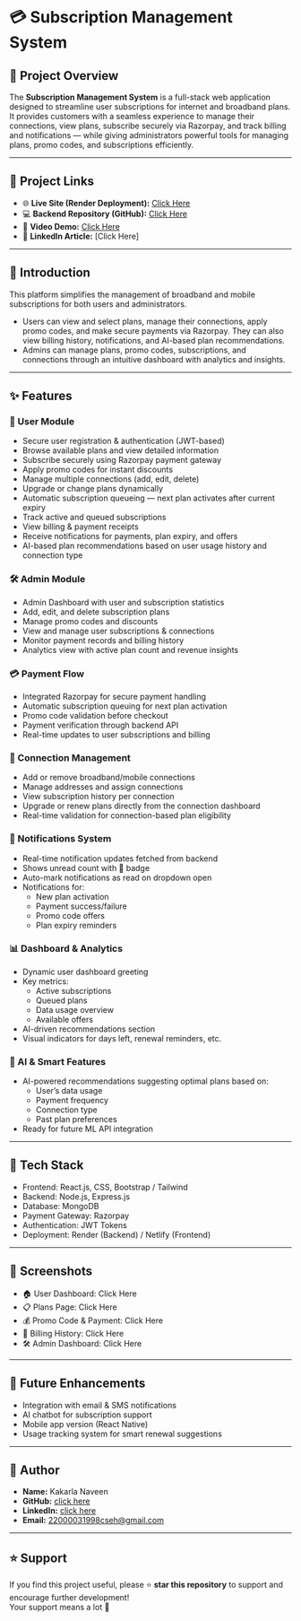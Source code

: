 # 💳 Subscription Management System

## 🚀 Project Overview
The **Subscription Management System** is a full-stack web application designed to streamline user subscriptions for internet and broadband plans. It provides customers with a seamless experience to manage their connections, view plans, subscribe securely via Razorpay, and track billing and notifications — while giving administrators powerful tools for managing plans, promo codes, and subscriptions efficiently.

---

## 🔗 Project Links
- 🌐 **Live Site (Render Deployment):** [Click Here](https://subscriptionuser.netlify.app/)
- 💻 **Backend Repository (GitHub):** [Click Here](https://github.com/Naveen939258/Subscription-management/tree/main/Backend)
- 🎥 **Video Demo:** [Click Here](https://subscriptionuser.netlify.app/)
- 📄 **LinkedIn Article:** [Click Here]

---

## 📖 Introduction
This platform simplifies the management of broadband and mobile subscriptions for both users and administrators.
- Users can view and select plans, manage their connections, apply promo codes, and make secure payments via Razorpay. They can also view billing history, notifications, and AI-based plan recommendations.
- Admins can manage plans, promo codes, subscriptions, and connections through an intuitive dashboard with analytics and insights.

---

## ✨ Features

### 👤 User Module
- Secure user registration & authentication (JWT-based)
- Browse available plans and view detailed information
- Subscribe securely using Razorpay payment gateway
- Apply promo codes for instant discounts
- Manage multiple connections (add, edit, delete)
- Upgrade or change plans dynamically
- Automatic subscription queueing — next plan activates after current expiry
- Track active and queued subscriptions
- View billing & payment receipts
- Receive notifications for payments, plan expiry, and offers
- AI-based plan recommendations based on user usage history and connection type

### 🛠 Admin Module
- Admin Dashboard with user and subscription statistics
- Add, edit, and delete subscription plans
- Manage promo codes and discounts
- View and manage user subscriptions & connections
- Monitor payment records and billing history
- Analytics view with active plan count and revenue insights

### 💳 Payment Flow
- Integrated Razorpay for secure payment handling
- Automatic subscription queuing for next plan activation
- Promo code validation before checkout
- Payment verification through backend API
- Real-time updates to user subscriptions and billing

### 📡 Connection Management
- Add or remove broadband/mobile connections
- Manage addresses and assign connections
- View subscription history per connection
- Upgrade or renew plans directly from the connection dashboard
- Real-time validation for connection-based plan eligibility

### 🔔 Notifications System
- Real-time notification updates fetched from backend
- Shows unread count with 🔴 badge
- Auto-mark notifications as read on dropdown open
- Notifications for:
   - New plan activation
   - Payment success/failure
   - Promo code offers
   - Plan expiry reminders

### 📊 Dashboard & Analytics
- Dynamic user dashboard greeting
- Key metrics:
   - Active subscriptions
   - Queued plans
   - Data usage overview
   - Available offers
- AI-driven recommendations section
- Visual indicators for days left, renewal reminders, etc.

### 🧠 AI & Smart Features
- AI-powered recommendations suggesting optimal plans based on:
   -  User’s data usage
   -  Payment frequency
   -  Connection type
   -  Past plan preferences
- Ready for future ML API integration

---

## 🧱 Tech Stack
- Frontend: React.js, CSS, Bootstrap / Tailwind
- Backend: Node.js, Express.js
- Database: MongoDB
- Payment Gateway: Razorpay
- Authentication: JWT Tokens
- Deployment: Render (Backend) / Netlify (Frontend)

---

## 📸 Screenshots
- 🏠 User Dashboard: Click Here
- 📋 Plans Page: Click Here
- 💰 Promo Code & Payment: Click Here
- 🧾 Billing History: Click Here
- 🛠 Admin Dashboard: Click Here

---

## 📌 Future Enhancements
- Integration with email & SMS notifications
- AI chatbot for subscription support
- Mobile app version (React Native)
- Usage tracking system for smart renewal suggestions

---

## 👤 Author
- **Name:** Kakarla Naveen
- **GitHub:** [click here](https://github.com/naveen939258)  
- **LinkedIn:** [click here](https://www.linkedin.com/in/kakarla-naveen-2092411b3/)  
- **Email:** 22000031998cseh@gmail.com

---

## ⭐ Support
If you find this project useful, please ⭐ **star this repository** to support and encourage further development!  
Your support means a lot 🙏
